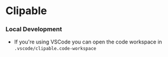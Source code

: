 # Clipable

### Local Development
- If you're using VSCode you can open the code workspace in `.vscode/clipable.code-workspace`